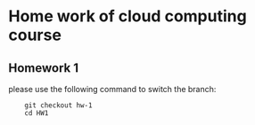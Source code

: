 # Home work of cloud computing course
 
## Homework 1

please use the following command to switch the branch:
``` 
    git checkout hw-1
    cd HW1
```